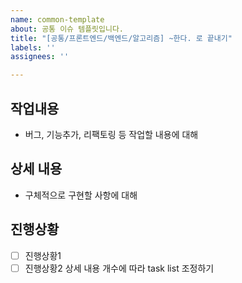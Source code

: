 ```yaml
---
name: common-template
about: 공통 이슈 템플릿입니다.
title: "[공통/프론트엔드/백엔드/알고리즘] ~한다. 로 끝내기"
labels: ''
assignees: ''

---
```


## 작업내용
- 버그, 기능추가, 리팩토링 등 작업할 내용에 대해 
## 상세 내용
- 구체적으로 구현할 사항에 대해
## 진행상황
- [ ]  진행상황1
- [ ]  진행상황2
상세 내용 개수에 따라 task list 조정하기

